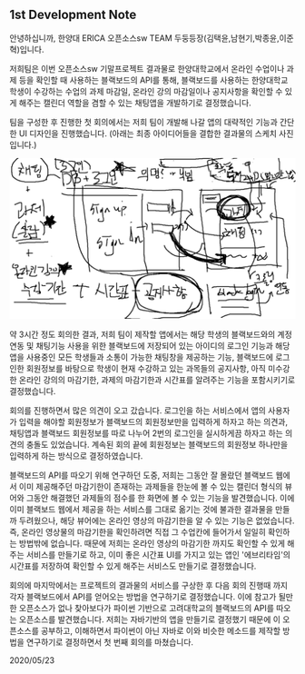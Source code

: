 ## 1st Development Note

안녕하십니까, 한양대 ERICA 오픈소스sw TEAM 두둥등장(김택윤,남현기,박종윤,이준혁)입니다.

저희팀은 이번 오픈소스sw 기말프로젝트 결과물로 한양대학교에서 온라인 수업이나 과제 등을 확인할 때 사용하는 블랙보드의 API를 통해,
블랙보드를 사용하는 한양대학교 학생이 수강하는 수업의 과제 마감일, 온라인 강의 마감일이나 공지사항을 확인할 수 있게 해주는 캘린더 역할을
겸할 수 있는 채팅앱을 개발하기로 결정했습니다.

팀을 구성한 후 진행한 첫 회의에서는 저희 팀이 개발해 나갈 앱의 대략적인 기능과 간단한 UI 디자인을 진행했습니다.
(아래는 최종 아이디어들을 결합한 결과물의 스케치 사진입니다.)

![1stpicture](https://github.com/bnbong/awesomechatappdev/blob/master/1%EC%9D%BC%EC%B0%A8.png)

약 3시간 정도 회의한 결과, 저희 팀이 제작할 앱에서는 해당 학생의 블랙보드와의 계정연동 및 채팅기능 사용을 위한 블랙보드에 저장되어 있는
아이디의 로그인 기능과 해당 앱을 사용중인 모든 학생들과 소통이 가능한 채팅창을 제공하는 기능, 블랙보드에 로그인한 회원정보를 바탕으로
학생이 현재 수강하고 있는 과목들의 공지사항, 아직 미수강한 온라인 강의의 마감기한, 과제의 마감기한과 시간표를 알려주는 기능을 포함시키기로 결정했습니다.

회의를 진행하면서 많은 의견이 오고 갔습니다. 로그인을 하는 서비스에서 앱의 사용자가 입력을 해야할 회원정보가 블랙보드의 회원정보만을 입력하게 하자고 하는 의견과, 채팅앱과 블랙보드 회원정보를 따로 나누어 2번의 로그인을 실시하게끔 하자고 하는 의견의 충돌도 있었습니다. 계속된 회의 끝에 회원정보는
블랙보드의 회원정보 하나만을 입력하게 하는 방식으로 결정하였습니다.

블랙보드의 API를 따오기 위해 연구하던 도중, 저희는 그동안 잘 몰랐던 블랙보드 웹에서 이미 제공해주던 마감기한이 존재하는 과제들을 한눈에 볼 수 있는
캘린더 형식의 뷰어와 그동안 해결했던 과제들의 점수를 한 화면에 볼 수 있는 기능을 발견했습니다. 이에 이미 블랙보드 웹에서 제공을 하는 서비스를 그대로 옮기는 것에 불과한 결과물을 만들까 두려웠으나, 해당 뷰어에는 온라인 영상의 마감기한을 알 수 있는 기능은 없었습니다. 즉, 온라인 영상물의 마감기한을 확인하려면 직접 그 수업칸에 들어가서 일일히 확인하는 방법밖에 없습니다. 때문에 저희는 온라인 영상의 마감기한 까지도 확인할 수 있게 해주는
서비스를 만들기로 하고, 이미 좋은 시간표 UI를 가지고 있는 앱인 '에브리타임'의 시간표를 저장하여 확인할 수 있게 해주는 서비스도 만들기로 결정했습니다.

회의에 마지막에서는 프로젝트의 결과물의 서비스를 구상한 후 다음 회의 진행때 까지 각자 블랙보드에서 API를 얻어오는 방법을 연구하기로 결정했습니다.
이에 참고가 될만한 오픈소스가 없나 찾아보다가 파이썬 기반으로 고려대학교의 블랙보드의 API를 따오는 오픈소스를 발견했습니다. 저희는 자바기반의
앱을 만들기로 결정했기 때문에 이 오픈소스를 공부하고, 이해하면서 파이썬이 아닌 자바로 이와 비슷한 메소드를 제작할 방법을 연구하기로 결정하면서 첫 번째 회의를 마쳤습니다.

2020/05/23
